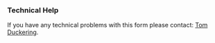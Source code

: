---
---
### Technical Help

If you have any technical problems with this form please contact: [Tom Duckering](mailto:tom@christchurchmayfair.org).